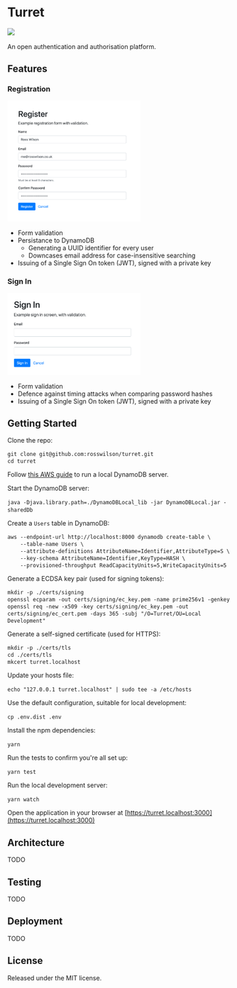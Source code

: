 # Turret

[![](https://github.com/rosswilson/turret/workflows/Node.js/badge.svg)](https://github.com/rosswilson/turret/actions)

An open authentication and authorisation platform.

## Features

### Registration

<a href="./docs/screenshots/register.png">
  <img src="./docs/screenshots/register.png" alt="registration form with name, email, password, and password repeat fields" width="300">
</a>

- Form validation
- Persistance to DynamoDB
  - Generating a UUID identifier for every user
  - Downcases email address for case-insensitive searching
- Issuing of a Single Sign On token (JWT), signed with a private key

### Sign In

<a href="./docs/screenshots/sign-in.png">
  <img src="./docs/screenshots/sign-in.png" alt="sign-in form with email and password fields" width="300">
</a>

- Form validation
- Defence against timing attacks when comparing password hashes
- Issuing of a Single Sign On token (JWT), signed with a private key

## Getting Started

Clone the repo:

```
git clone git@github.com:rosswilson/turret.git
cd turret
```

Follow [this AWS guide](https://docs.aws.amazon.com/amazondynamodb/latest/developerguide/DynamoDBLocal.DownloadingAndRunning.html) to run a local DynamoDB server.

Start the DynamoDB server:

`java -Djava.library.path=./DynamoDBLocal_lib -jar DynamoDBLocal.jar -sharedDb`

Create a `Users` table in DynamoDB:

```
aws --endpoint-url http://localhost:8000 dynamodb create-table \
    --table-name Users \
    --attribute-definitions AttributeName=Identifier,AttributeType=S \
    --key-schema AttributeName=Identifier,KeyType=HASH \
    --provisioned-throughput ReadCapacityUnits=5,WriteCapacityUnits=5
```

Generate a ECDSA key pair (used for signing tokens):

```
mkdir -p ./certs/signing
openssl ecparam -out certs/signing/ec_key.pem -name prime256v1 -genkey
openssl req -new -x509 -key certs/signing/ec_key.pem -out certs/signing/ec_cert.pem -days 365 -subj "/O=Turret/OU=Local Development"
```

Generate a self-signed certificate (used for HTTPS):

```
mkdir -p ./certs/tls
cd ./certs/tls
mkcert turret.localhost
```

Update your hosts file:

`echo "127.0.0.1 turret.localhost" | sudo tee -a /etc/hosts`

Use the default configuration, suitable for local development:

`cp .env.dist .env`

Install the npm dependencies:

`yarn`

Run the tests to confirm you're all set up:

`yarn test`

Run the local development server:

`yarn watch`

Open the application in your browser at [https://turret.localhost:3000](https://turret.localhost:3000)

## Architecture

TODO

## Testing

TODO

## Deployment

TODO

## License

Released under the MIT license.
